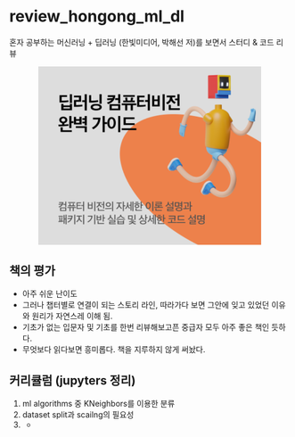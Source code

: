 # review_hongong_ml_dl
혼자 공부하는 머신러닝 + 딥러닝 (한빛미디어, 박해선 저)를 보면서 스터디 &amp; 코드 리뷰

<p align="center">
<img src="https://github.com/duc-ke/DNN_CV_complete_guide/blob/main/imgs/modu_img.png" width="400" align="center">
</p>

## 책의 평가
* 아주 쉬운 난이도
* 그러나 챕터별로 연결이 되는 스토리 라인, 따라가다 보면 그안에 잊고 있었던 이유와 원리가 자연스레 이해 됨.
* 기초가 없는 입문자 및 기초를 한번 리뷰해보고픈 중급자 모두 아주 좋은 책인 듯하다.
* 무엇보다 읽다보면 흥미롭다. 책을 지루하지 않게 써놨다.

## 커리큘럼 (jupyters 정리)
1. ml algorithms 중 KNeighbors를 이용한 분류
2. dataset split과 scailng의 필요성
3. -
